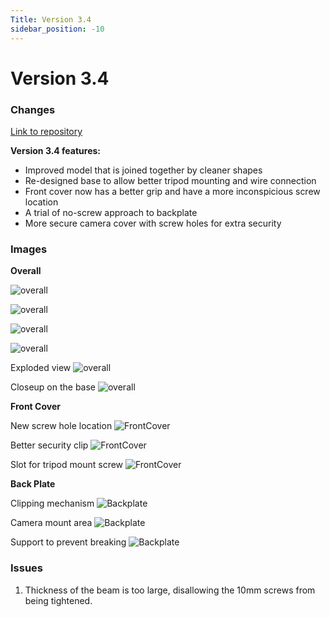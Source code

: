 ```yaml
---
Title: Version 3.4
sidebar_position: -10
---
```


# Version 3.4

### Changes

[Link to repository](https://github.com/screensavers-club/argos-childnode-case/tree/main/3.4)

**Version 3.4 features:**

- Improved model that is joined together by cleaner shapes
- Re-designed base to allow better tripod mounting and wire connection
- Front cover now has a better grip and have a more inconspicious screw location
- A trial of no-screw approach to backplate
- More secure camera cover with screw holes for extra security

### Images

**Overall**

![overall](/img/v3-4/3-4-full1.png)

![overall](/img/v3-4/3-4-full2.png)

![overall](/img/v3-4/3-4-full3.png)

![overall](/img/v3-4/3-4-full4.png)

Exploded view
![overall](/img/v3-4/3-4-explode1.png)

Closeup on the base
![overall](/img/v3-4/3-4-close.png)

**Front Cover**

New screw hole location
![FrontCover](/img/v3-4/3-4-fc1.png)

Better security clip
![FrontCover](/img/v3-4/3-4-fc2.png)

Slot for tripod mount screw
![FrontCover](/img/v3-4/3-4-fc3.png)

**Back Plate**

Clipping mechanism
![Backplate](/img/v3-4/3-4-bp1.png)

Camera mount area
![Backplate](/img/v3-4/3-4-bp2.png)

Support to prevent breaking
![Backplate](/img/v3-4/3-4-bp3.png)

### Issues

1. Thickness of the beam is too large, disallowing the 10mm screws from being tightened.

